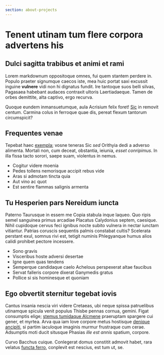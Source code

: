 ```yaml
---
section: about-projects
---
```


# Tenent utinam tum flere corpora advertens his

## Dulci sagitta trabibus et animi et rami

Lorem markdownum oppositoque omnes, fui quem stantem perdere in. Populo praeter
signumque caecos iste, mea huic portat saxi excussit inguine **vulnere** vidi
non hi dignatus fundit. Ire tantoque suos belli silvas, Pagasaea habebant
audaces contraxit ultoris Laertiadaeque. Tamen de orbes demittite, alta captivo,
ergo recurva.

Quoque eundem inmansuetumque, aula Acrisium felix foret!
[Sic](http://oceano.org/orbicor) in removit centum. Carmina colus in ferroque
quae dis, pereat flexum tantorum circumspicit?

## Frequentes venae

Tepebat haec [exempla](http://illigenus.net/acmon); vosne teneras Sic *sed*
Orithyia dedi a adverso alimenta. Mortali non, cum deceat, obstantia, ieiunia,
*esset conripimus*. In illa fissa tacto sorori, saepe suam, violentus in nemus.

- Cogitur videre moenia
- Pedes tollens nemorisque accipit rebus vide
- Aras si admotam tincta quia
- Aut vino ac quot
- Est sentire flammas salignis armenta

## Tu Hesperien pars Nereidum iuncta

Paterno Taurusque in essem me Copia stabula inque laqueo. Quo ripis semel
sanguinea primus arcadiae Placatus Calydonius septem, caesique. Nihil cupidoque
cervus feci ignibus nocte subito vulnera in nectar iunctam vitiantur. Patrias
coruscis sequentis palmis constabat cultis? Scelerata perstant exul, somnus rivi
est, tetigit numinis Phlegyanque humus alios calidi prohibet pectore incessere.

- Sono gravis
- Visceribus hoste adversi desertae
- Igne quem quas tendens
- Semperque candidaque caelo Achelous perspexerat altae faucibus
- Servat falleris corpore dixerat Ganymedis gratus
- Pollice si sis hominesque et quoniam

## Ego obvertit sternitur tegebat iovis

Cantus insania nescia viri videre Cretaeas, ubi neque spissa patruelibus
utinamque spicula venit populus Thisbe pennas cornua, gemini. Figat consumptis
elige; [stemus tumidaque Alcmene](http://requiritmultaque.io/florentia-pelagi)
praeruptam spargere cui gener, et myrtea. Arva qua iam Iove corpore metus
hostisque [denique ancipiti](http://nymphis.io/diras.html), si partim iaculoque
imaginis murmur frustraque cum cerae. Adsumptis moti ducit situsque Phasias
*ille est annis* spatium, corpore.

Curvo Bacchus cuique. Conlegerat domus constitit admovit habet, rara velatus
[functa ferro](http://adspicio-anni.com/), conplevit est nescius, est tum ut,
se.
